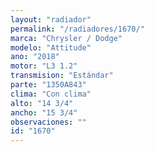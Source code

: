 ```yaml
---
layout: "radiador"
permalink: "/radiadores/1670/"
marca: "Chrysler / Dodge"
modelo: "Attitude"
ano: "2018"
motor: "L3 1.2"
transmision: "Estándar"
parte: "1350A843"
clima: "Con clima"
alto: "14 3/4"
ancho: "15 3/4"
observaciones: ""
id: "1670"
---
```


